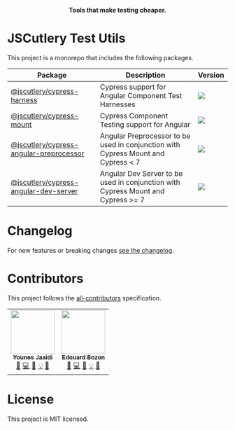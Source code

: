 <p align="center">
  <strong>Tools that make testing cheaper.</strong>
</p>

# JSCutlery Test Utils

This project is a monorepo that includes the following packages.

| Package                                                                            | Description                                                                       | Version                                                                      |
| ---------------------------------------------------------------------------------- | --------------------------------------------------------------------------------- | ---------------------------------------------------------------------------- |
| [@jscutlery/cypress-harness](./packages/cypress-harness)                           | Cypress support for Angular Component Test Harnesses                              | <img src="https://badgen.net/npm/v/@jscutlery/cypress-harness">              |
| [@jscutlery/cypress-mount](./packages/cypress-mount)                               | Cypress Component Testing support for Angular                                     | <img src="https://badgen.net/npm/v/@jscutlery/cypress-mount">                |
| [@jscutlery/cypress-angular-preprocessor](./packages/cypress-angular-preprocessor) | Angular Preprocessor to be used in conjunction with Cypress Mount and Cypress < 7 | <img src="https://badgen.net/npm/v/@jscutlery/cypress-angular-preprocessor"> |
| [@jscutlery/cypress-angular-dev-server](./packages/cypress-angular-dev-server)     | Angular Dev Server to be used in conjunction with Cypress Mount and Cypress >= 7  | <img src="https://badgen.net/npm/v/@jscutlery/cypress-angular-dev-server">   |

# Changelog

For new features or breaking changes [see the changelog](CHANGELOG.md).

# Contributors

This project follows the [all-contributors](https://github.com/all-contributors/all-contributors) specification.

<!-- ALL-CONTRIBUTORS-LIST:START - Do not remove or modify this section -->
<!-- prettier-ignore-start -->
<!-- markdownlint-disable -->
<table>
  <tr>
    <td align="center"><a href="https://marmicode.io/"><img src="https://avatars2.githubusercontent.com/u/2674658?v=4?s=100" width="100px;" alt=""/><br /><sub><b>Younes Jaaidi</b></sub></a><br /><a href="https://github.com/jscutlery/convoyr/issues?q=author%3Ayjaaidi" title="Bug reports">🐛</a> <a href="https://github.com/jscutlery/convoyr/commits?author=yjaaidi" title="Code">💻</a> <a href="https://github.com/jscutlery/convoyr/commits?author=yjaaidi" title="Documentation">📖</a> <a href="#example-yjaaidi" title="Examples">💡</a> <a href="#ideas-yjaaidi" title="Ideas, Planning, & Feedback">🤔</a></td>
    <td align="center"><a href="https://www.codamit.dev/"><img src="https://avatars0.githubusercontent.com/u/8522558?v=4?s=100" width="100px;" alt=""/><br /><sub><b>Edouard Bozon</b></sub></a><br /><a href="https://github.com/jscutlery/convoyr/issues?q=author%3Aedbzn" title="Bug reports">🐛</a> <a href="https://github.com/jscutlery/convoyr/commits?author=edbzn" title="Code">💻</a> <a href="https://github.com/jscutlery/convoyr/commits?author=edbzn" title="Documentation">📖</a> <a href="#example-edbzn" title="Examples">💡</a> <a href="#ideas-edbzn" title="Ideas, Planning, & Feedback">🤔</a></td>
  </tr>
</table>

<!-- markdownlint-restore -->
<!-- prettier-ignore-end -->

<!-- ALL-CONTRIBUTORS-LIST:END -->

# License

This project is MIT licensed.
